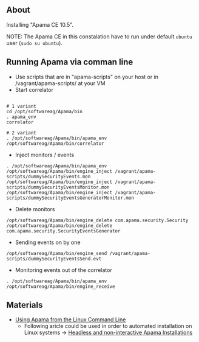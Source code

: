## About

Installing "Apama CE 10.5".

NOTE: The Apama CE in this constalation have to run under default ```ubuntu``` user (```sudo su ubuntu```).

## Running Apama via comman line

* Use scripts that are in "apama-scripts" on your host or in /vagrant/apama-scripts/ at your VM
* Start correlator
```

# 1 variant
cd /opt/softwareag/Apama/bin
. apama_env
correlator

# 2 variant
. /opt/softwareag/Apama/bin/apama_env
/opt/softwareag/Apama/bin/correlator
```
* Inject monitors / events
```
. /opt/softwareag/Apama/bin/apama_env
/opt/softwareag/Apama/bin/engine_inject /vagrant/apama-scripts/dummySecurityEvents.mon
/opt/softwareag/Apama/bin/engine_inject /vagrant/apama-scripts/dummySecurityEventsMonitor.mon
/opt/softwareag/Apama/bin/engine_inject /vagrant/apama-scripts/dummySecurityEventsGeneratorMonitor.mon
```
* Delete monitors
```
/opt/softwareag/Apama/bin/engine_delete com.apama.security.Security
/opt/softwareag/Apama/bin/engine_delete com.apama.security.SecurityEventsGenerator
```
* Sending events on by one
```
/opt/softwareag/Apama/bin/engine_send /vagrant/apama-scripts/dummySecurityEventsSend.evt
```
* Monitoring events out of the correlator
```
. /opt/softwareag/Apama/bin/apama_env
/opt/softwareag/Apama/bin/engine_receive
```

## Materials

* [Using Apama from the Linux Command Line](https://www.youtube.com/watch?v=hin-u-Hip4E)
    + Following aricle could be used in order to automated installation on Linux systems -> [Headless and non-interactive Apama Installations](http://www.apamacommunity.com/headless-and-non-interactive-apama-installations/)
